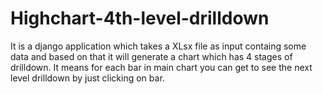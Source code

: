 # Highchart-4th-level-drilldown

It is a django application which takes a XLsx file as input containg some data and based on that it will generate a chart which has 4 stages of drilldown. It means for each bar in main chart you can get to see the next level drilldown by just clicking on bar.
